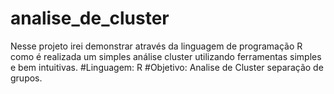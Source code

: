 # analise_de_cluster

Nesse projeto irei demonstrar através da linguagem de programação R como é realizada um simples análise cluster utilizando ferramentas simples e bem intuitivas.
#Linguagem: R
#Objetivo: Analise de Cluster separação de grupos.
